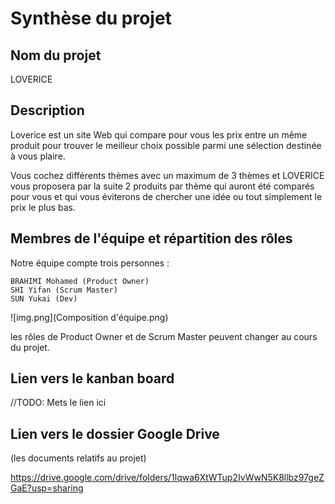 # Synthèse du projet

## Nom du projet

LOVERICE

## Description

Loverice est un site Web qui compare pour vous les prix entre un même produit pour trouver le meilleur choix possible parmi une sélection destinée à vous plaire.

Vous cochez différents thèmes avec un maximum de 3 thèmes et LOVERICE vous proposera par la suite 2 produits par thème qui auront été comparés pour vous et qui vous éviterons de chercher une idée ou tout simplement le prix le plus bas.

## Membres de l'équipe et répartition des rôles

Notre équipe compte trois personnes : 
````
BRAHIMI Mohamed (Product Owner)
SHI Yifan (Scrum Master)
SUN Yukai (Dev)
````

![img.png](Composition d'équipe.png)

les rôles de Product Owner et de Scrum Master peuvent changer au cours du projet.

## Lien vers le kanban board 
//TODO: Mets le lien ici


## Lien vers le dossier Google Drive 

(les documents relatifs au projet)

https://drive.google.com/drive/folders/1lqwa6XtWTup2IvWwN5K8llbz97geZGaE?usp=sharing 
